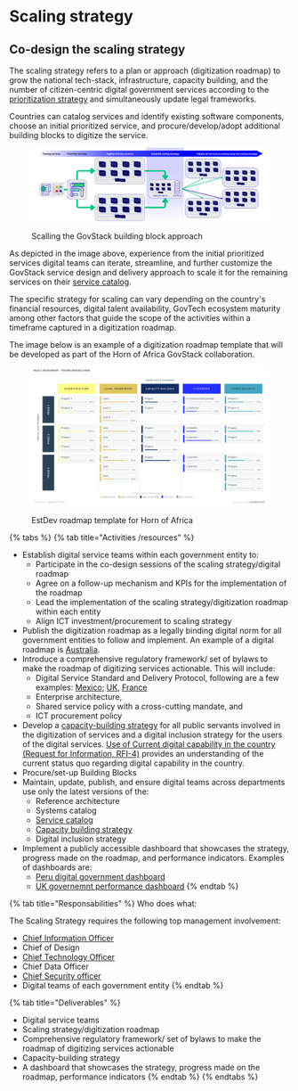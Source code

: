 # Scaling strategy

## &#x20;Co-design the scaling strategy

The scaling strategy refers to a plan or approach (digitization roadmap) to grow the national tech-stack, infrastructure, capacity building, and the number of citizen-centric digital government services according to the [prioritization strategy](https://app.gitbook.com/o/pxmRWOPoaU8fUAbbcrus/s/4D3oEcPGpYoKnwkQmCzJ/\~/changes/501/govstack-implementation-playbook/adopt-govstack/copy-of-service-prioritization) and simultaneously update legal frameworks.

Countries can catalog services and identify existing software components, choose an initial prioritized service, and procure/develop/adopt additional building blocks to digitize the service.&#x20;

<figure><img src="../.gitbook/assets/Use pre-.png" alt=""><figcaption><p>Scalling the GovStack building block approach</p></figcaption></figure>

As depicted in the image above, experience from the initial prioritized services digital teams can iterate, streamline, and further customize the GovStack service design and delivery approach to scale it for the remaining services on their [service catalog](https://app.gitbook.com/o/pxmRWOPoaU8fUAbbcrus/s/4D3oEcPGpYoKnwkQmCzJ/\~/changes/501/govstack-implementation-playbook/adopt-govstack/service-catalog).

The specific strategy for scaling can vary depending on the country's financial resources, digital talent availability, GovTech ecosystem maturity among other factors that guide the scope of the activities within a timeframe captured in a digitization roadmap.&#x20;

The image below is an example of a digitization roadmap template that will be developed as part of the Horn of Africa GovStack collaboration. &#x20;

<figure><img src="../.gitbook/assets/Roadmap Estdev.png" alt=""><figcaption><p>EstDev roadmap template for Horn of Africa </p></figcaption></figure>

{% tabs %}
{% tab title="Activities /resources" %}
* Establish digital service teams within each government entity to:
  * Participate in the co-design sessions of the scaling strategy/digital roadmap
  * Agree on a follow-up mechanism and KPIs for the implementation of the roadmap
  * Lead the implementation of the scaling strategy/digitization roadmap within each entity
  * Align ICT investment/procurement to scaling strategy
* Publish the digitization roadmap as a legally binding digital norm for all government entities to follow and implement. An example of a digital roadmap is [Australia](https://www.dta.gov.au/sites/default/files/2021-12/Digital%20Government%20Strategy\_web-ready\_FA.pdf).
* Introduce a comprehensive regulatory framework/ set of bylaws to make the roadmap of digitizing services actionable. This will include:
  * Digital Service Standard and Delivery Protocol, following are a few examples: [Mexico](http://127.0.0.1:5000/o/pxmRWOPoaU8fUAbbcrus/s/zdXe8NbIMZIv5sydPBf6/); [UK](https://www.gov.uk/service-manual), [France](https://www.systeme-de-design.gouv.fr/)
  * Enterprise architecture,&#x20;
  * Shared service policy with a cross-cutting mandate, and
  * ICT procurement policy
* Develop a [capacity-building strategy](learning-and-exchange/capacity-development/capacity-building-framework.md) for all public servants involved in the digitization of services and a digital inclusion strategy for the users of the digital services. [Use of Current digital capability in the country (Request for Information, RFI-4)](https://govstack.gitbook.io/implementation-playbook/guide-de-mise-en-oeuvre-de-govstack/apprentissage-et-echange/artefacts#current-digital-capability-in-country-request-for-information-rfi-4) provides an understanding of the current status quo regarding digital capability in the country.
* Procure/set-up Building Blocks
* Maintain, update, publish, and ensure digital teams across departments use only the latest versions of the:
  * Reference architecture
  * Systems catalog
  * [Service catalog](https://app.gitbook.com/o/pxmRWOPoaU8fUAbbcrus/s/4D3oEcPGpYoKnwkQmCzJ/\~/changes/501/govstack-implementation-playbook/adopt-govstack/service-catalog)
  * [Capacity building strategy](learning-and-exchange/capacity-development/capacity-building-framework.md)
  * Digital inclusion strategy
* Implement a publicly accessible dashboard that showcases the strategy, progress made on the roadmap, and performance indicators. Examples of dashboards are:
  * [Peru digital government dashboard](https://indicadores.digital.gob.pe/)
  * [UK governemnt performance dashboard](https://webarchive.nationalarchives.gov.uk/ukgwa/20210315084926/https://www.gov.uk/performance)
{% endtab %}

{% tab title="Responsabilities" %}
Who does what:

The Scaling Strategy requires the following top management involvement:

* [Chief Information Officer](https://govstack.gitbook.io/implementation-playbook/govstack-implementation-playbook/annex/govstack-user-profiles-taxonomy#chief-information-officer)
* Chief of Design
* [Chief Technology Officer](https://govstack.gitbook.io/implementation-playbook/govstack-implementation-playbook/annex/govstack-user-profiles-taxonomy#chief-technology-officer)
* Chief Data Officer
* [Chief Security officer](https://govstack.gitbook.io/implementation-playbook/govstack-implementation-playbook/annex/govstack-user-profiles-taxonomy#chief-security-information-officer-ciso)
* Digital teams of each government entity
{% endtab %}

{% tab title="Deliverables" %}
* Digital service teams
* Scaling strategy/digitization roadmap
* Comprehensive regulatory framework/ set of bylaws to make the roadmap of digitizing services actionable
* Capacity-building strategy
* A dashboard that showcases the strategy, progress made on the roadmap, performance indicators
{% endtab %}
{% endtabs %}
